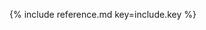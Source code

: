 <div class="alert alert-primary" role="alert">
  <p>
    {% include reference.md key=include.key %}
  </p>
</div>

